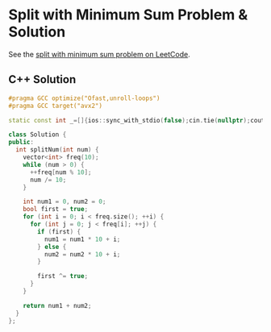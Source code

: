 # Split with Minimum Sum Problem & Solution

See the [split with minimum sum problem on LeetCode](https://leetcode.com/problems/split-with-minimum-sum).

## C++ Solution

```cpp
#pragma GCC optimize("Ofast,unroll-loops")
#pragma GCC target("avx2")

static const int _=[]{ios::sync_with_stdio(false);cin.tie(nullptr);cout.tie(nullptr);return 0;}();

class Solution {
public:
  int splitNum(int num) {
    vector<int> freq(10);
    while (num > 0) {
      ++freq[num % 10];
      num /= 10;
    }

    int num1 = 0, num2 = 0;
    bool first = true;
    for (int i = 0; i < freq.size(); ++i) {
      for (int j = 0; j < freq[i]; ++j) {
        if (first) {
          num1 = num1 * 10 + i;
        } else {
          num2 = num2 * 10 + i;
        }

        first ^= true;
      }
    }

    return num1 + num2;
  }
};
```
